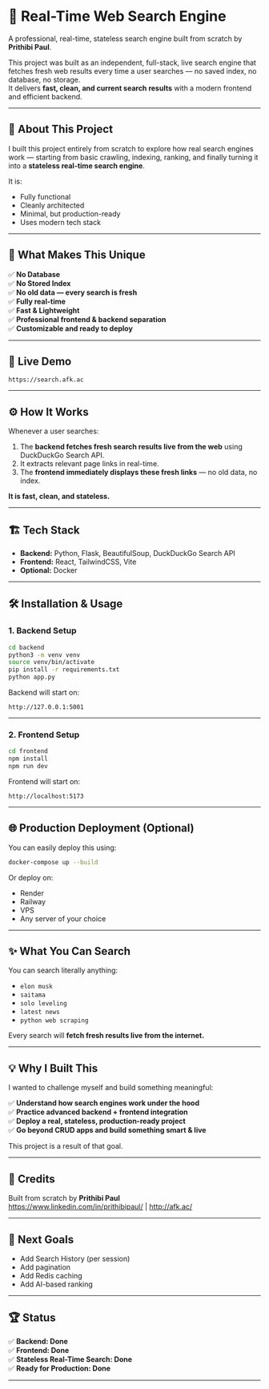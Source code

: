 # 🚀 Real-Time Web Search Engine

A professional, real-time, stateless search engine built from scratch by **Prithibi Paul**.

This project was built as an independent, full-stack, live search engine that fetches fresh web results every time a user searches — no saved index, no database, no storage.  
It delivers **fast, clean, and current search results** with a modern frontend and efficient backend.

---

## 🌟 About This Project

I built this project entirely from scratch to explore how real search engines work — starting from basic crawling, indexing, ranking, and finally turning it into a **stateless real-time search engine**.

It is:
- Fully functional
- Cleanly architected
- Minimal, but production-ready
- Uses modern tech stack

---

## 🎯 What Makes This Unique

✅ **No Database**  
✅ **No Stored Index**  
✅ **No old data — every search is fresh**  
✅ **Fully real-time**  
✅ **Fast & Lightweight**  
✅ **Professional frontend & backend separation**  
✅ **Customizable and ready to deploy**

---

## 🚀 Live Demo


```
https://search.afk.ac
```

---

## ⚙️ How It Works

Whenever a user searches:
1. The **backend fetches fresh search results live from the web** using DuckDuckGo Search API.
2. It extracts relevant page links in real-time.
3. The **frontend immediately displays these fresh links** — no old data, no index.

**It is fast, clean, and stateless.**

---

## 🏗️ Tech Stack

- **Backend:** Python, Flask, BeautifulSoup, DuckDuckGo Search API
- **Frontend:** React, TailwindCSS, Vite
- **Optional:** Docker

---

## 🛠️ Installation & Usage

### 1. Backend Setup
```bash
cd backend
python3 -m venv venv
source venv/bin/activate
pip install -r requirements.txt
python app.py
```
Backend will start on:
```
http://127.0.0.1:5001
```

---

### 2. Frontend Setup
```bash
cd frontend
npm install
npm run dev
```
Frontend will start on:
```
http://localhost:5173
```

---

## 🌐 Production Deployment (Optional)

You can easily deploy this using:

```bash
docker-compose up --build
```

Or deploy on:
- Render
- Railway
- VPS
- Any server of your choice

---

## ✨ What You Can Search

You can search literally anything:

- `elon musk`
- `saitama`
- `solo leveling`
- `latest news`
- `python web scraping`

Every search will **fetch fresh results live from the internet.**

---

## 💡 Why I Built This

I wanted to challenge myself and build something meaningful:

✅ **Understand how search engines work under the hood**  
✅ **Practice advanced backend + frontend integration**  
✅ **Deploy a real, stateless, production-ready project**  
✅ **Go beyond CRUD apps and build something smart & live**

This project is a result of that goal.

---

## 🙌 Credits

Built from scratch by **Prithibi Paul**  
https://www.linkedin.com/in/prithibipaul/ | http://afk.ac/

---

## 📌 Next Goals

- Add Search History (per session)
- Add pagination
- Add Redis caching
- Add AI-based ranking 

---

## 🏆 Status

✅ **Backend: Done**  
✅ **Frontend: Done**  
✅ **Stateless Real-Time Search: Done**  
✅ **Ready for Production: Done** 

---